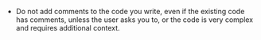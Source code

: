 - Do not add comments to the code you write, even if the existing code has comments, unless the user asks you to, or the code is very complex and requires additional context.
